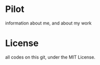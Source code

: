# Pilot
information about me, and about my work


# License
all codes on this git, under the MIT License.

